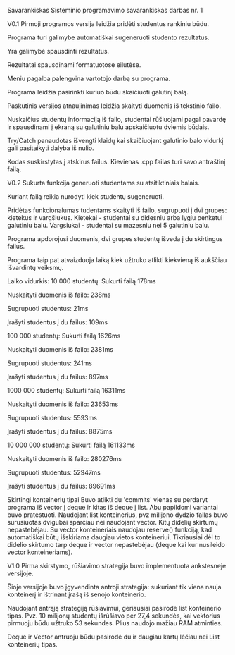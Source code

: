 Savarankiskas
Sisteminio programavimo savarankiskas darbas nr. 1

V0.1
Pirmoji programos versija leidžia pridėti studentus rankiniu būdu.

Programa turi galimybe automatiškai sugeneruoti studento rezultatus.

Yra galimybė spausdinti rezultatus.

Rezultatai spausdinami formatuotose eilutėse.

Meniu pagalba palengvina vartotojo darbą su programa.

Programa leidžia pasirinkti kuriuo būdu skaičiuoti galutinį balą.

Paskutinis versijos atnaujinimas leidžia skaityti duomenis iš tekstinio failo.

Nuskaičius studentų informaciją iš failo, studentai rūšiuojami pagal pavardę ir spausdinami į ekraną su galutiniu balu apskaičiuotu dviemis būdais.

Try/Catch panaudotas išvengti klaidų kai skaičiuojant galutinio balo vidurkį gali pasitaikyti dalyba iš nulio.

Kodas suskirstytas į atskirus failus. Kievienas .cpp failas turi savo antraštinį failą.

V0.2
Sukurta funkcija generuoti studentams su atsitiktiniais balais.

Kuriant failą reikia nurodyti kiek studentų sugeneruoti.

Pridėtas funkcionalumas tudentams skaityti iš failo, sugrupuoti į dvi grupes: kietekus ir vargšiukus. Kietekai - studentai su didesniu arba lygiu penketui galutiniu balu. Vargsiukai - studentai su mazesniu nei 5 galutiniu balu.

Programa apdorojusi duomenis, dvi grupes studentų išveda į du skirtingus failus.

Programa taip pat atvaizduoja laiką kiek užtruko atlikti kiekvieną iš aukščiau išvardintų veiksmų.

Laiko vidurkis:
10 000 studentų:
Sukurti failą 178ms

Nuskaityti duomenis iš failo: 238ms

Sugrupuoti studentus: 21ms

Įrašyti studentus į du failus: 109ms

100 000 studentų:
Sukurti failą 1626ms

Nuskaityti duomenis iš failo: 2381ms

Sugrupuoti studentus: 241ms

Įrašyti studentus į du failus: 897ms

1000 000 studentų:
Sukurti failą 16311ms

Nuskaityti duomenis iš failo: 23653ms

Sugrupuoti studentus: 5593ms

Įrašyti studentus į du failus: 8875ms

10 000 000 studentų:
Sukurti failą 161133ms

Nuskaityti duomenis iš failo: 280276ms

Sugrupuoti studentus: 52947ms

Įrašyti studentus į du failus: 89691ms

Skirtingi konteinerių tipai
Buvo atlikti du 'commits' vienas su perdaryt programa iš vector į deque ir kitas iš deque į list. Abu papildomi variantai buvo pratestuoti. Naudojant list konteinerius, pvz milijono dydzio failas buvo surusiuotas dvigubai sparčiau nei naudojant vector. Kitų didelių skirtumų nepastebėjau. Su vector konteineriais naudojau reserve() funkciją, kad automatiškai būtų išskiriama daugiau vietos konteineriui. Tikriausiai dėl to didelio skirtumo tarp deque ir vector nepastebėjau (deque kai kur nusileido vector konteineriams).

V1.0
Pirma skirstymo, rūšiavimo strategija buvo implementuota ankstesneje versijoje.

Šioje versijoje buvo įgyvendinta antroji strategija: sukuriant tik viena nauja konteinerį ir ištrinant įrašą iš senojo konteinerio.

Naudojant antrąją strategiją rūšiavimui, geriausiai pasirodė list konteinerio tipas. Pvz. 10 milijonų studentų išrūšiavo per 27,4 sekundės, kai vektorius pirmuoju būdu užtruko 53 sekundes. Plius naudojo mažiau RAM atminties.

Deque ir Vector antruoju būdu pasirodė du ir daugiau kartų lėčiau nei List konteinerių tipas.
